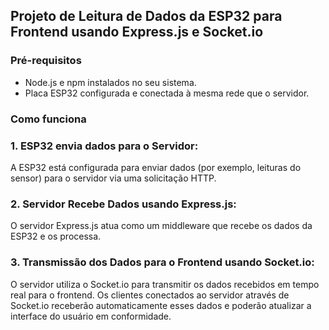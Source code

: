 ## Projeto de Leitura de Dados da ESP32 para Frontend usando Express.js e Socket.io

### Pré-requisitos

- Node.js e npm instalados no seu sistema.
- Placa ESP32 configurada e conectada à mesma rede que o servidor.

### Como funciona

### 1. ESP32 envia dados para o Servidor:

A ESP32 está configurada para enviar dados (por exemplo, leituras do sensor) para o servidor via uma solicitação HTTP.

### 2. Servidor Recebe Dados usando Express.js:

O servidor Express.js atua como um middleware que recebe os dados da ESP32 e os processa.

### 3. Transmissão dos Dados para o Frontend usando Socket.io:

O servidor utiliza o Socket.io para transmitir os dados recebidos em tempo real para o frontend. Os clientes conectados ao servidor através de Socket.io receberão automaticamente esses dados e poderão atualizar a interface do usuário em conformidade.


